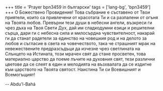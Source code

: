 +++
title = 'Prayer bpn3459 in български'
tags = ['lang-bg', 'bpn3459']
+++
О Божествено Провидение! Това събрание е съставено от Твои приятели, които са привлечени от красотата Ти и са разпалени от огъня на Твоята любов. Превърни тези души в небесни ангели, възкреси ги чрез дъха на Твоя Свети Дух, дай им сладкодумни езици и решителни сърца, дари ги с небесна сила и милосърдна чувствителност, накарай ги да станат радетели за единство на човешкия род и на делото за любов и съгласие в света на човечеството, така че страшният мрак на невежествените предразсъдъци да изчезне чрез светлината на Слънцето на Истината, този мрачен свят да стане просветен, това материално царство да поеме лъчите на духовния свят, тези различни цветове да се слеят в един и мелодията на възхвалата да се издигне към царството на Твоята святост.
Наистина Ти си Всевишният и Всемогъщият!

-- Abdu'l-Bahá
